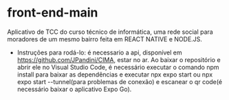 # front-end-main
Aplicativo de TCC do curso técnico de informática, uma rede social para moradores de um mesmo bairro feita em REACT NATIVE e NODE.JS.
- Instruções para rodá-lo: é necessario a api, disponível em https://github.com/JPandini/CIMA, estar no ar. Ao baixar o repositório e abrir ele no Visual Studio Code, é necessário executar o comando npm install para baixar as dependências e executar npx expo start ou npx expo start --tunnel(para problemas de conexão) e escanear o qr code(é necessário baixar o aplicativo Expo Go).

